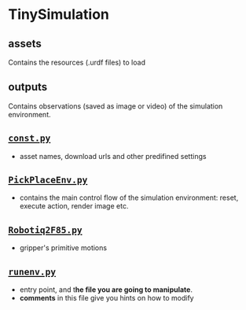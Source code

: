 # TinySimulation
## assets
Contains the resources (.urdf files) to load 

## outputs
Contains observations (saved as image or video) of the simulation environment.

## [`const.py`](...)
- asset names, download urls and other predifined settings 

## [`PickPlaceEnv.py`](...)
- contains the main control flow of the simulation environment: reset, execute action, render image etc.

## [`Robotiq2F85.py`](...)
- gripper's primitive motions

## [`runenv.py`](...)
- entry point, and t**he file you are going to manipulate**. 
- **comments** in this file give you hints on how to modify
